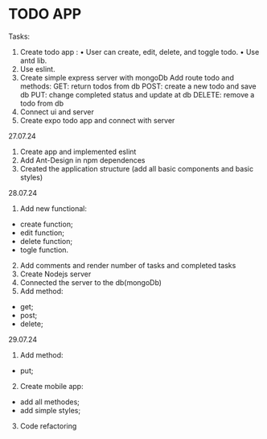 # TODO APP
Tasks: 
1.  Create todo app :
    •  User can create, edit, delete, and toggle todo.
    •  Use antd lib.
2.  Use eslint.
3.  Create simple express server with mongoDb
  Add route todo and methods:
    GET: return todos from db 
    POST: create a new todo and save db
    PUT: change completed status and update at db
    DELETE: remove a todo from db
4.  Connect ui and server
5.  Create expo todo app and connect with server

27.07.24
1. Create app and implemented eslint
2. Add Ant-Design in npm dependences
3. Created the application structure (add all basic components and basic styles)

28.07.24
1. Add new functional:
  - create function;
  - edit function;
  - delete function;
  - togle function.
2. Add comments and render number of tasks and completed tasks
3. Create Nodejs server
4. Connected the server to the db(mongoDb)
5. Add method:
 - get;
 - post;
 - delete;

 29.07.24
 1. Add method:
  - put;
 2. Create mobile app:
  - add all methodes;
  - add simple styles;
 3. Code refactoring